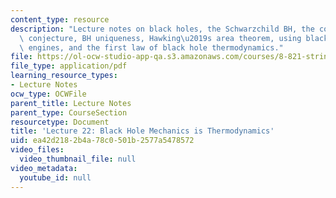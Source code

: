 ```yaml
---
content_type: resource
description: "Lecture notes on black holes, the Schwarzchild BH, the cosmic censorship\
  \ conjecture, BH uniqueness, Hawking\u2019s area theorem, using black holes to make\
  \ engines, and the first law of black hole thermodynamics."
file: https://ol-ocw-studio-app-qa.s3.amazonaws.com/courses/8-821-string-theory-fall-2008/ea42d2182b4a78c0501b2577a5478572_lecture22.pdf
file_type: application/pdf
learning_resource_types:
- Lecture Notes
ocw_type: OCWFile
parent_title: Lecture Notes
parent_type: CourseSection
resourcetype: Document
title: 'Lecture 22: Black Hole Mechanics is Thermodynamics'
uid: ea42d218-2b4a-78c0-501b-2577a5478572
video_files:
  video_thumbnail_file: null
video_metadata:
  youtube_id: null
---
```

